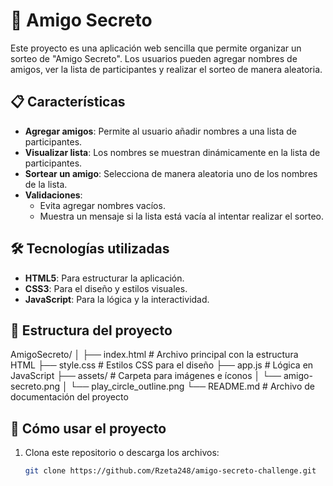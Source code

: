 # 🎉 Amigo Secreto

Este proyecto es una aplicación web sencilla que permite organizar un sorteo de "Amigo Secreto". Los usuarios pueden agregar nombres de amigos, ver la lista de participantes y realizar el sorteo de manera aleatoria.

## 📋 Características

- **Agregar amigos**: Permite al usuario añadir nombres a una lista de participantes.
- **Visualizar lista**: Los nombres se muestran dinámicamente en la lista de participantes.
- **Sortear un amigo**: Selecciona de manera aleatoria uno de los nombres de la lista.
- **Validaciones**:
  - Evita agregar nombres vacíos.
  - Muestra un mensaje si la lista está vacía al intentar realizar el sorteo.

## 🛠️ Tecnologías utilizadas

- **HTML5**: Para estructurar la aplicación.
- **CSS3**: Para el diseño y estilos visuales.
- **JavaScript**: Para la lógica y la interactividad.

## 📂 Estructura del proyecto
AmigoSecreto/ │ ├── index.html # Archivo principal con la estructura HTML ├── style.css # Estilos CSS para el diseño ├── app.js # Lógica en JavaScript ├── assets/ # Carpeta para imágenes e íconos │ └── amigo-secreto.png │ └── play_circle_outline.png └── README.md # Archivo de documentación del proyecto


## 🚀 Cómo usar el proyecto

1. Clona este repositorio o descarga los archivos:
   ```bash
   git clone https://github.com/Rzeta248/amigo-secreto-challenge.git

